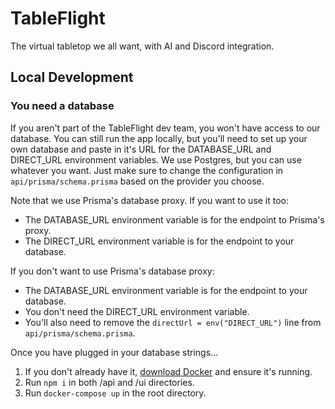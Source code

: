 # TableFlight

The virtual tabletop we all want, with AI and Discord integration.

## Local Development

### You need a database
If you aren't part of the TableFlight dev team, you won't have access to our database. You can still run the app locally, but you'll need to set up your own database and paste in it's URL for the DATABASE_URL and DIRECT_URL environment variables. We use Postgres, but you can use whatever you want. Just make sure to change the configuration in `api/prisma/schema.prisma` based on the provider you choose.

Note that we use Prisma's database proxy. If you want to use it too:
* The DATABASE_URL environment variable is for the endpoint to Prisma's proxy. 
* The DIRECT_URL environment variable is for the endpoint to your database.

If you don't want to use Prisma's database proxy:
* The DATABASE_URL environment variable is for the endpoint to your database.
* You don't need the DIRECT_URL environment variable.
* You'll also need to remove the `directUrl = env("DIRECT_URL")` line from `api/prisma/schema.prisma`.

Once you have plugged in your database strings...

1. If you don't already have it, [download Docker](https://docs.docker.com/get-docker/) and ensure it's running.
2. Run `npm i` in both /api and /ui directories.
3. Run `docker-compose up` in the root directory.
